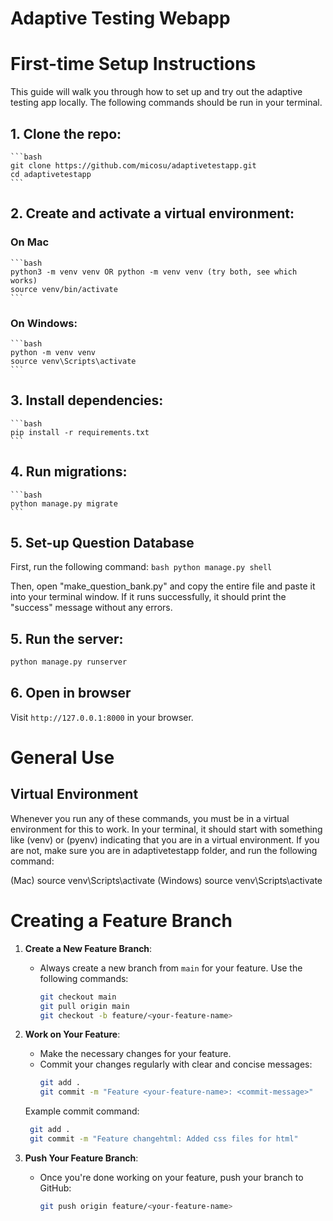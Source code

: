 # Adaptive Testing Webapp

# First-time Setup Instructions

This guide will walk you through how to set up and try out the adaptive testing app locally. The following commands should be run in your terminal.

## 1. Clone the repo:

    ```bash
    git clone https://github.com/micosu/adaptivetestapp.git
    cd adaptivetestapp
    ```

## 2. Create and activate a virtual environment:

### On Mac

    ```bash
    python3 -m venv venv OR python -m venv venv (try both, see which works)
    source venv/bin/activate
    ```

### On Windows:

    ```bash
    python -m venv venv
    source venv\Scripts\activate
    ```

## 3. Install dependencies:

    ```bash
    pip install -r requirements.txt
    ```

## 4. Run migrations:

    ```bash
    python manage.py migrate
    ```

## 5. Set-up Question Database

First, run the following command:
`bash
    python manage.py shell
    `

Then, open "make_question_bank.py" and copy the entire file and paste it into your terminal window.
If it runs successfully, it should print the "success" message without any errors.

## 5. Run the server:

```bash
python manage.py runserver
```

## 6. Open in browser

Visit `http://127.0.0.1:8000` in your browser.

# General Use

## Virtual Environment

Whenever you run any of these commands, you must be in a virtual environment for this to work. In your terminal, it should start
with something like (venv) or (pyenv) indicating that you are in a virtual environment. If you are not, make sure you are in adaptivetestapp folder, and run the following command:

(Mac) source venv\Scripts\activate
(Windows) source venv\Scripts\activate

# Creating a Feature Branch

1. **Create a New Feature Branch**:

   - Always create a new branch from `main` for your feature. Use the following commands:
     ```bash
     git checkout main
     git pull origin main
     git checkout -b feature/<your-feature-name>
     ```

2. **Work on Your Feature**:

   - Make the necessary changes for your feature.
   - Commit your changes regularly with clear and concise messages:
     ```bash
     git add .
     git commit -m "Feature <your-feature-name>: <commit-message>"
     ```

   Example commit command:

   ```bash
    git add .
    git commit -m "Feature changehtml: Added css files for html"
   ```

3. **Push Your Feature Branch**:
   - Once you're done working on your feature, push your branch to GitHub:
     ```bash
     git push origin feature/<your-feature-name>
     ```
